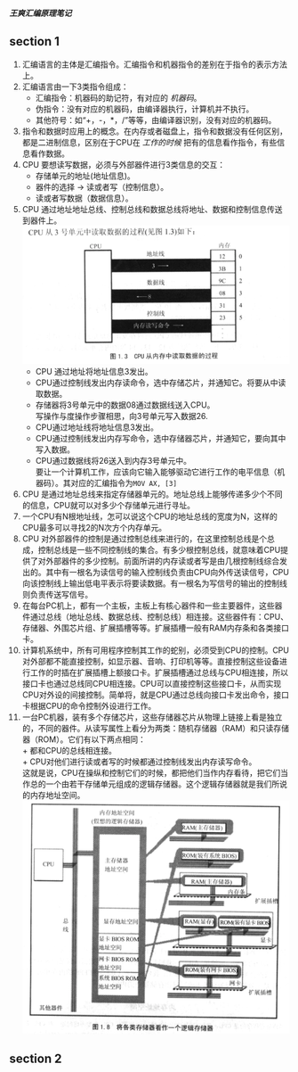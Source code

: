 ___王爽汇编原理笔记___      

## section 1    
1.  汇编语言的主体是汇编指令。汇编指令和机器指令的差别在于指令的表示方法上。      
2.  汇编语言由一下3类指令组成：    
    + 汇编指令：机器码的助记符，有对应的 _机器码_。  
    + 伪指令：没有对应的机器码，由编译器执行，计算机并不执行。      
    + 其他符号：如“+，-，*，/”等等，由编译器识别，没有对应的机器码。    
3.  指令和数据时应用上的概念。在内存或者磁盘上，指令和数据没有任何区别，都是二进制信息，区别在于CPU在 _工作的时候_ 把有的信息看作指令，有些信息看作数据。      
4.  CPU 要想读写数据，必须与外部器件进行3类信息的交互：     
    + 存储单元的地址(地址信息)。    
    + 器件的选择 -> 读或者写（控制信息）。      
    + 读或者写数据（数据信息）。      
5.  CPU 通过地址地址总线、控制总线和数据总线将地址、数据和控制信息传送到器件上。      
    ![alt CPU从内存中读取数据的过程](../pictures/CPU从内存中读取数据的过程.PNG "CPU从内存中读取数据的过程")     
    + CPU 通过地址将地址信息3发出。   
    + CPU通过控制线发出内存读命令，选中存储芯片，并通知它。将要从中读取数据。    
    + 存储器将3号单元中的数据08通过数据线送入CPU。    
    写操作与度操作步骤相思，向3号单元写入数据26.      
    + CPU通过地址线将地址信息3发出。      
    + CPU通过控制线发出内存写命令，选中存储器芯片，并通知它，要向其中写入数据。      
    + CPU通过数据线将26送入到内存3号单元中。      
    要让一个计算机工作，应该向它输入能够驱动它进行工作的电平信息（机器码）。其对应的汇编指令为`MOV AX, [3]`     
6.  CPU 是通过地址总线来指定存储器单元的。地址总线上能够传递多少个不同的信息，CPU就可以对多少个存储单元进行寻址。   
7.  一个CPU有N根地址线，怎可以说这个CPU的地址总线的宽度为N，这样的CPU最多可以寻找2的N次方个内存单元。      
8.  CPU 对外部器件的控制是通过控制总线来进行的，在这里控制总线是个总成，控制总线是一些不同控制线的集合。有多少根控制总线，就意味着CPU提供了对外部器件的多少控制。前面所讲的内存读或者写是由几根控制线综合发出的。其中有一根名为读信号的输入控制线负责由CPU向外传送读信号，CPU向该控制线上输出低电平表示将要读数据。有一根名为写信号的输出的控制线则负责传送写信号。      
9.  在每台PC机上，都有一个主板，主板上有核心器件和一些主要器件，这些器件通过总线（地址总线、数据总线、控制总线）相连接。这些器件有：CPU、存储器、外围芯片组、扩展插槽等等。扩展插槽一般有RAM内存条和各类接口卡。     
10. 计算机系统中，所有可用程序控制其工作的蛇别，必须受到CPU的控制。CPU对外部都不能直接控制，如显示器、音响、打印机等等。直接控制这些设备进行工作的时插在扩展插槽上额接口卡。扩展插槽通过总线与CPU相连接，所以接口卡也通过总线同CPU相连接。CPU可以直接控制这些接口卡，从而实现CPU对外设的间接控制。简单将，就是CPU通过总线向接口卡发出命令，接口卡根据CPU的命令控制外设进行工作。      
11.  一台PC机器，装有多个存储芯片，这些存储器芯片从物理上链接上看是独立的，不同的器件。从读写属性上看分为两类：随机存储器（RAM）和只读存储器（ROM）。它们有以下两点相同：      
    + 都和CPU的总线相连接。   
    + CPU对他们进行读或者写的时候都通过控制线发出内存读写命令。     
  这就是说，CPU在操纵和控制它们的时候，都把他们当作内存看待，把它们当作总的一个由若干存储单元组成的逻辑存储器。这个逻辑存储器就是我们所说的内存地址空间。      
  ![alt 将各类存储器看作一个逻辑存储器](../pictures/将各类存储器看作一个逻辑存储器.PNG  "将各类存储器看作一个逻辑存储器")         

## section 2    
